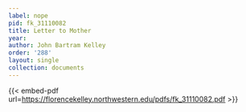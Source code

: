 ```yaml
---
label: nope
pid: fk_31110082
title: Letter to Mother
year:
author: John Bartram Kelley
order: '288'
layout: single
collection: documents
---
```



{{< embed-pdf url=https://florencekelley.northwestern.edu/pdfs/fk_31110082.pdf >}}